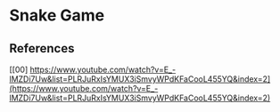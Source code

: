 # Snake Game

## References

[[00] https://www.youtube.com/watch?v=E_-lMZDi7Uw&list=PLRJuRxIsYMUX3iSmvyWPdKFaCooL455YQ&index=2](https://www.youtube.com/watch?v=E_-lMZDi7Uw&list=PLRJuRxIsYMUX3iSmvyWPdKFaCooL455YQ&index=2)
